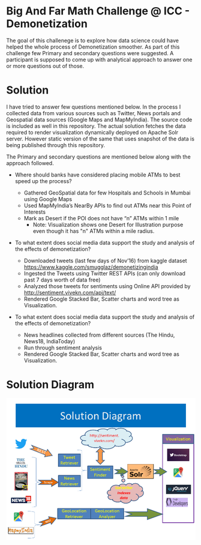 # Big And Far Math Challenge @ ICC - Demonetization
The goal of this challenege is to explore how data science could have helped the whole process of Demonetization smoother.
As part of this challenge few Primary and secondary questions were suggested. A participant is supposed to come up with analytical approach to answer one or more questions out of those.

# Solution
I have tried to answer few questions mentioned below. In the process I collected data from various sources such as Twitter, News portals and Geospatial data sources (Google Maps and MapMyIndia). The source code is included as well in this repository.
The actual solution fetches the data required to render visualization dynamically deployed on Apache Solr server. However static version of the same that uses snapshot of the data is being published through this repository.

The Primary and secondary questions are mentioned below along with the approach followed.

* Where should banks have considered placing mobile ATMs to best speed up the process?
  * Gathered GeoSpatial data for few Hospitals and Schools in Mumbai using Google Maps
  * Used MapMyIndia’s NearBy APIs to find out ATMs near this Point of Interests
  * Mark as Desert if the POI does not have “n” ATMs within 1 mile
    * Note: Visualization shows one Desert for Illustration purpose even though it has "n" ATMs within a mile radius.

* To what extent does social media data support the study and analysis of the effects of demonetization?
  * Downloaded tweets (last few days of Nov’16) from kaggle dataset https://www.kaggle.com/smugglaz/demonetizingindia 
  * Ingested the Tweets using Twitter REST APIs (can only download past 7 days worth of data free)
  * Analyzed those tweets for sentiments using Online API provided by http://sentiment.vivekn.com/api/text/ 
  * Rendered Google Stacked Bar, Scatter charts and word tree as Visualization.

* To what extent does social media data support the study and analysis of the effects of demonetization?
  * News headlines collected from different sources (The Hindu, News18, IndiaToday)
  * Run through sentiment analysis
  * Rendered Google Stacked Bar, Scatter charts and word tree as Visualization.

# Solution Diagram

![Solution Diagram](./BigFarSite-Demonetization.png)
